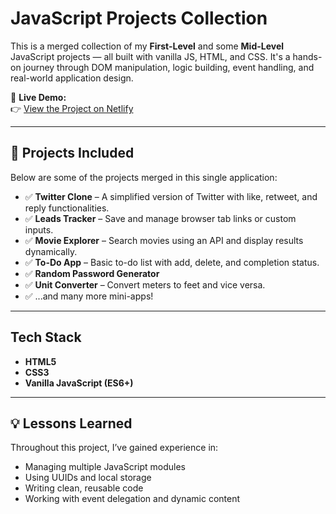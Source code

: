 # JavaScript Projects Collection

This is a merged collection of my **First-Level** and some **Mid-Level** JavaScript projects — all built with vanilla JS, HTML, and CSS. It's a hands-on journey through DOM manipulation, logic building, event handling, and real-world application design.

🔗 **Live Demo:**  
👉 [View the Project on Netlify](https://coruscating-faloodeh-fb4bb2.netlify.app/)

---

## 🚀 Projects Included

Below are some of the projects merged in this single application:

- ✅ **Twitter Clone** – A simplified version of Twitter with like, retweet, and reply functionalities.
- ✅ **Leads Tracker** – Save and manage browser tab links or custom inputs.
- ✅ **Movie Explorer** – Search movies using an API and display results dynamically.
- ✅ **To-Do App** – Basic to-do list with add, delete, and completion status.
- ✅ **Random Password Generator**
- ✅ **Unit Converter** – Convert meters to feet and vice versa.
- ✅ ...and many more mini-apps!

---

## Tech Stack

- **HTML5**
- **CSS3**
- **Vanilla JavaScript (ES6+)**

---

## 💡 Lessons Learned

Throughout this project, I’ve gained experience in:
- Managing multiple JavaScript modules
- Using UUIDs and local storage
- Writing clean, reusable code
- Working with event delegation and dynamic content